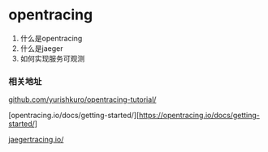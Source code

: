 # opentracing

1. 什么是opentracing
2. 什么是jaeger
3. 如何实现服务可观测


### 相关地址

[github.com/yurishkuro/opentracing-tutorial/](https://github.com/yurishkuro/opentracing-tutorial/)

[opentracing.io/docs/getting-started/][https://opentracing.io/docs/getting-started/]

[jaegertracing.io/](https://www.jaegertracing.io/)